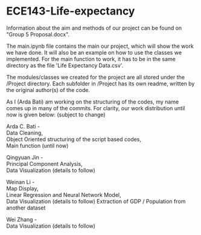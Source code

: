 # ECE143-Life-expectancy

Information about the aim and methods of our project can be found on "Group 5 Proposal.docx".

The main.ipynb file contains the main our project, which will show the work we have done. It will also be an example on how to use the classes we implemented. For the main function to work, it has to be in the same directory as the file 'Life Expectancy Data.csv'.

The modules/classes we created for the project are all stored under the /Project directory. Each subfolder in /Project has its own readme, written by the original author(s) of the code.

As I (Arda Bati) am working on the structuring of the codes, my name comes up in many of the commits. For clarity, our work distribution until now is given below: (subject to change)

Arda C. Bati  -  
  Data Cleaning,  
  Object Oriented structuring of the script based codes,  
  Main function (until now)
  
Qingyuan Jin  -  
  Principal Component Analysis,  
  Data Visualization (details to follow)

Weinan Li  -  
  Map Display,  
  Linear Regression and Neural Network Model,  
  Data Visualization (details to follow)
  Extraction of GDP / Population from another dataset
  
Wei Zhang  -  
  Data Visualization (details to follow)
